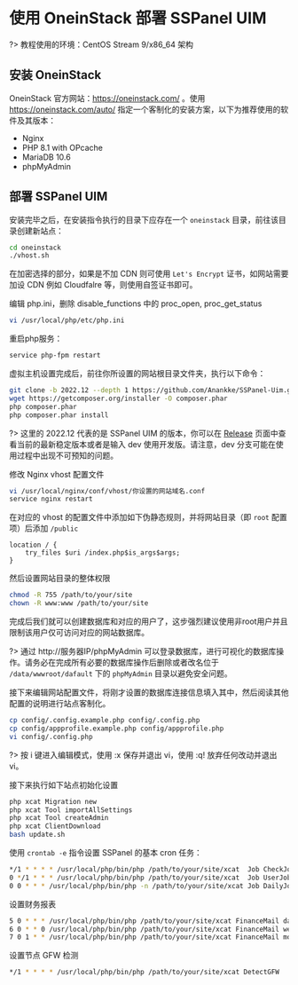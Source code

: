 # 使用 OneinStack 部署 SSPanel UIM

?> 教程使用的环境：CentOS Stream 9/x86_64 架构

## 安装 OneinStack

OneinStack 官方网站：https://oneinstack.com/ 。使用 https://oneinstack.com/auto/ 指定一个客制化的安装方案，以下为推荐使用的软件及其版本：

- Nginx
- PHP 8.1 with OPcache
- MariaDB 10.6
- phpMyAdmin

## 部署 SSPanel UIM

安装完毕之后，在安装指令执行的目录下应存在一个 `oneinstack` 目录，前往该目录创建新站点：

```bash
cd oneinstack
./vhost.sh
```

在加密选择的部分，如果是不加 CDN 则可使用 `Let's Encrypt` 证书，如网站需要加设 CDN 例如 Cloudfalre 等，则使用自签证书即可。

编辑 php.ini，删除 disable_functions 中的 proc_open, proc_get_status

```bash
vi /usr/local/php/etc/php.ini
```

重启php服务：

```bash
service php-fpm restart
```

虚拟主机设置完成后，前往你所设置的网站根目录文件夹，执行以下命令：

```bash
git clone -b 2022.12 --depth 1 https://github.com/Anankke/SSPanel-Uim.git .
wget https://getcomposer.org/installer -O composer.phar
php composer.phar
php composer.phar install
```

?> 这里的 2022.12 代表的是 SSPanel UIM 的版本，你可以在 [Release](https://github.com/Anankke/SSPanel-Uim/releases) 页面中查看当前的最新稳定版本或者是输入 dev 使用开发版。请注意，dev 分支可能在使用过程中出现不可预知的问题。

修改 Nginx vhost 配置文件

```bash
vi /usr/local/nginx/conf/vhost/你设置的网站域名.conf
service nginx restart
```

在对应的 vhost 的配置文件中添加如下伪静态规则，并将网站目录（即 `root` 配置项）后添加 `/public`

```nginx
location / {
    try_files $uri /index.php$is_args$args;
}
```

然后设置网站目录的整体权限

```bash
chmod -R 755 /path/to/your/site
chown -R www:www /path/to/your/site
```

完成后我们就可以创建数据库和对应的用户了，这步强烈建议使用非root用户并且限制该用户仅可访问对应的网站数据库。

?> 通过 http://服务器IP/phpMyAdmin 可以登录数据库，进行可视化的数据库操作。请务必在完成所有必要的数据库操作后删除或者改名位于 `/data/wwwroot/dafault` 下的 `phpMyAdmin` 目录以避免安全问题。

接下来编辑网站配置文件，将刚才设置的数据库连接信息填入其中，然后阅读其他配置的说明进行站点客制化。

```bash
cp config/.config.example.php config/.config.php
cp config/appprofile.example.php config/appprofile.php
vi config/.config.php
```

?> 按 i 键进入编辑模式，使用 :x 保存并退出 vi，使用 :q! 放弃任何改动并退出 vi。

接下来执行如下站点初始化设置

```bash
php xcat Migration new
php xcat Tool importAllSettings
php xcat Tool createAdmin
php xcat ClientDownload
bash update.sh
```

使用 `crontab -e` 指令设置 SSPanel 的基本 cron 任务：

```bash
*/1 * * * * /usr/local/php/bin/php /path/to/your/site/xcat  Job CheckJob
0 */1 * * * /usr/local/php/bin/php /path/to/your/site/xcat  Job UserJob
0 0 * * * /usr/local/php/bin/php -n /path/to/your/site/xcat Job DailyJob
```

设置财务报表

```bash
5 0 * * * /usr/local/php/bin/php /path/to/your/site/xcat FinanceMail day 
6 0 * * 0 /usr/local/php/bin/php /path/to/your/site/xcat FinanceMail week
7 0 1 * * /usr/local/php/bin/php /path/to/your/site/xcat FinanceMail month
```

设置节点 GFW 检测

```bash
*/1 * * * * /usr/local/php/bin/php /path/to/your/site/xcat DetectGFW
```
